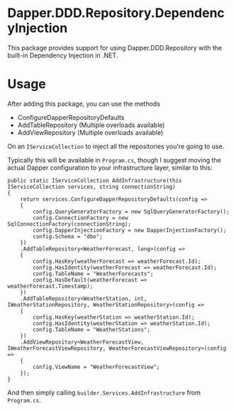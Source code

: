 # Dapper.DDD.Repository.DependencyInjection

This package provides support for using Dapper.DDD.Repository with the built-in Dependency Injection in .NET.

# Usage

After adding this package, you can use the methods

- ConfigureDapperRepositoryDefaults
- AddTableRepository (Multiple overloads available)
- AddViewRepository (Multiple overloads available)

On an `IServiceCollection` to inject all the repositories you're going to use.

Typically this will be available in `Program.cs`, though I suggest moving the actual Dapper configuration to your
infrastructure layer, similar to this:

```
public static IServiceCollection AddInfrastructure(this IServiceCollection services, string connectionString)
{
	return services.ConfigureDapperRepositoryDefaults(config =>
	{
		config.QueryGeneratorFactory = new SqlQueryGeneratorFactory();
		config.ConnectionFactory = new SqlConnectionFactory(connectionString);
		config.DapperInjectionFactory = new DapperInjectionFactory();
		config.Schema = "dbo";
	})
	.AddTableRepository<WeatherForecast, long>(config =>
	{
		config.HasKey(weatherForecast => weatherForecast.Id);
		config.HasIdentity(weatherForecast => weatherForecast.Id);
		config.TableName = "WeatherForecasts";
		config.HasDefault(weatherForecast => weatherForecast.Timestamp);
	})
	.AddTableRepository<WeatherStation, int, IWeatherStationRepository, WeatherStationRepository>(config =>
	{
		config.HasKey(weatherStation => weatherStation.Id);
		config.HasIdentity(weatherStation => weatherStation.Id);
		config.TableName = "WeatherStations";
	})
	.AddViewRepository<WeatherForecastView, IWeatherForecastViewRepository, WeatherForecastViewRepository>(config =>
	{
		config.ViewName = "WeatherForecastView";
	});
}
```

And then simply calling `builder.Services.AddInfrastructure` from `Program.cs`.